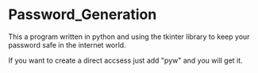 # Password_Generation
This a program written in python and using the tkinter library to keep your password safe in the internet world.

If you want to create a direct accsess just add "pyw" and you will get it.
